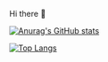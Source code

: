 Hi there 👋

[![Anurag's GitHub stats](https://github-readme-stats.vercel.app/api?username=ChiHyun-Park&show_icons=true&theme=radical)](https://github.com/anuraghazra/github-readme-stats)

[![Top Langs](https://github-readme-stats.vercel.app/api/top-langs/?username=ChiHyun-Park&layout=compact)](https://github.com/anuraghazra/github-readme-stats)
